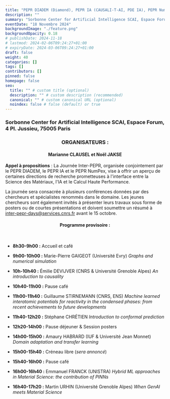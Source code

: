 ```yaml
---
title: "PEPR DIADEM (Diamond), PEPR IA (CAUSALI-T-AI, PDE IA), PEPR NumPex"
description: ""
summary: "Sorbonne Center for Artificial Intelligence SCAI, Espace Forum, 4 Pl. Jussieu, 75005 Paris"
eventDate: "18 Novembre 2024"
backgroundImage: "./feature.png"
backgroundOpacity: 0.18
# publishDate: 2024-11-18
# lastmod: 2024-02-06T09:24:27+01:00
# expiryDate: 2024-03-06T09:24:27+01:00
draft: false
weight: 40
categories: []
tags: []
contributors: []
pinned: false
homepage: false
seo:
  title: "" # custom title (optional)
  description: "" # custom description (recommended)
  canonical: "" # custom canonical URL (optional)
  noindex: false # false (default) or true
---
```


### Sorbonne Center for Artificial Intelligence SCAI, Espace Forum, 4 Pl. Jussieu, 75005 Paris

<div align="center">

### ORGANISATEURS :
#### Marianne CLAUSEL et Noël JAKSE

</div>

**Appel à propositions** : La Journée Inter-PEPR, organisée conjointement par le PEPR DIADEM, le PEPR IA et le PEPR NumPex, vise à offrir un aperçu de certaines directions de recherche prometteuses à l'interface entre la Science des Matériaux, l'IA et le Calcul Haute Performance.

La journée sera consacrée à plusieurs conférences données par des chercheurs et spécialistes renommés dans le domaine. Les jeunes chercheurs sont également invités à présenter leurs travaux sous forme de posters ou de courtes présentations et doivent soumettre un résumé à <a href="mailto:inter-pepr-days@services.cnrs.fr">inter-pepr-days@services.cnrs.fr</a> avant le 15 octobre.

<div align="justify">

<div align="center">

#### Programme provisoire :

</div>

</div>

<br/>

- **8h30-9h00 :** Accueil et café

- **9h00-10h00 :** Marie-Pierre GAIGEOT (Université Evry) *Graphs and numerical simulation*
- **10h-10h40 :** Émilie DEVIJVER (CNRS & Université Grenoble Alpes) *An introduction to causality*

- **10h40-11h00 :** Pause café

- **11h00-11h40 :** Guillaume STIRNEMANN (CNRS, ENS) *Machine learned interatomic potentials for reactivity in the condensed phases: from recent achievements to future developments*
- **11h40-12h20 :** Stéphane CHRÉTIEN *Introduction to conformal prediction*

- **12h20-14h00 :** Pause déjeuner & Session posters

- **14h00-15h00 :** Amaury HABRARD (IUF & Université Jean Monnet) *Domain adaptation and transfer learning*
- **15h00-15h40 :** Créneau libre (*sera annoncé*)

<!-- - **15h00-15h40 :** Noël JAKSE and Émilie DEVIJVER (Université Grenoble Alpes) *Unsupervised topological learning and temporal simulations* -->

- **15h40-16h00 :** Pause café

- **16h00-16h40 :** Emmanuel FRANCK (UNISTRA) *Hybrid ML approaches in Material Science: the contribution of PINNs*
- **16h40-17h20 :** Martin URHIN  (Université Grenoble Alpes) *When GenAI meets Material Science*

<br/>

